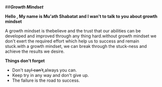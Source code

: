 ##***Growth Mindset***

**Hello , My name is Mu'ath Shabatat and I wan't to talk to you about growth mindset**
 
A growth mindset is thebelieve and the trust that our abilities can be developed and improved through any thing hard.without  growth mindset we don't exert the required effort which help us to success and remain stuck.with a growth mindset, we can break through the stuck-ness and achieve the results we desire.




**Things don't forget**

- Don't say~~I can't~~,always you can.
- Keep try in any way and don't give up.
- The failure is the road to success.

